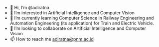 - 👋 Hi, I’m @adiratna
- 👀 I’m interested in Artificial Intelligence and Computer Vision
- 🌱 I’m currently learning Computer Science in Railway Engineering and Automation Engineering (its application) for Train and Electric Vehicle.
- 💞️ I’m looking to collaborate on Artificial Intelligence and Computer Vision
- 📫 How to reach me adiratna@pnm.ac.id

<!---
adiratna/adiratna is a ✨ special ✨ repository because its `README.md` (this file) appears on your GitHub profile.
You can click the Preview link to take a look at your changes.
--->

